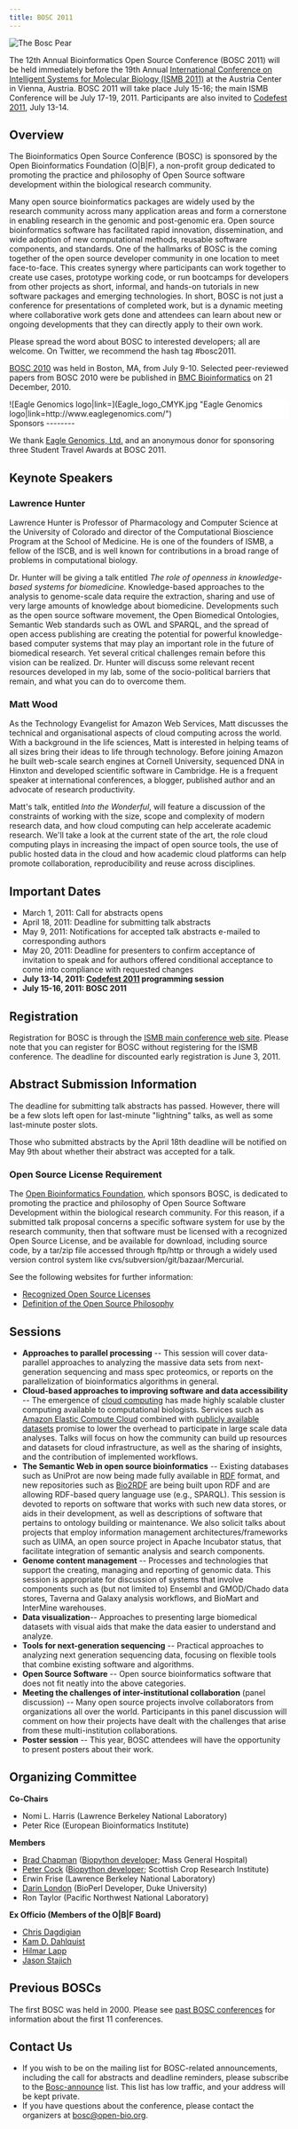 ```yaml
---
title: BOSC 2011
---
```


![The Bosc Pear](Pear.png "The Bosc Pear")

The 12th Annual Bioinformatics Open Source Conference (BOSC 2011) will
be held immediately before the 19th Annual [International Conference on
Intelligent Systems for Molecular Biology (ISMB
2011)](http://www.iscb.org/ismbeccb2011) at the Austria Center in
Vienna, Austria. BOSC 2011 will take place July 15-16; the main ISMB
Conference will be July 17-19, 2011. Participants are also invited to
[Codefest 2011](Codefest_2011 "wikilink"), July 13-14.

Overview
--------

The Bioinformatics Open Source Conference (BOSC) is sponsored by the
Open Bioinformatics Foundation (O|B|F), a non-profit group dedicated to
promoting the practice and philosophy of Open Source software
development within the biological research community.

Many open source bioinformatics packages are widely used by the research
community across many application areas and form a cornerstone in
enabling research in the genomic and post-genomic era. Open source
bioinformatics software has facilitated rapid innovation, dissemination,
and wide adoption of new computational methods, reusable software
components, and standards. One of the hallmarks of BOSC is the coming
together of the open source developer community in one location to meet
face-to-face. This creates synergy where participants can work together
to create use cases, prototype working code, or run bootcamps for
developers from other projects as short, informal, and hands-on
tutorials in new software packages and emerging technologies. In short,
BOSC is not just a conference for presentations of completed work, but
is a dynamic meeting where collaborative work gets done and attendees
can learn about new or ongoing developments that they can directly apply
to their own work.

Please spread the word about BOSC to interested developers; all are
welcome. On Twitter, we recommend the hash tag \#bosc2011.

[BOSC 2010](BOSC_2010 "wikilink") was held in Boston, MA, from July
9-10. Selected peer-reviewed papers from BOSC 2010 were be published in
[BMC
Bioinformatics](http://www.biomedcentral.com/1471-2105/11?issue=S12) on
21 December, 2010.

<div style="float:right; background-color: #FFFFFF">
![Eagle Genomics
logo|link=<http://www.eaglegenomics.com/>](Eagle_logo_CMYK.jpg "Eagle Genomics logo|link=http://www.eaglegenomics.com/")

</div>
Sponsors
--------

We thank [Eagle Genomics, Ltd.](http://www.eaglegenomics.com/) and an
anonymous donor for sponsoring three Student Travel Awards at BOSC 2011.

Keynote Speakers
----------------

### Lawrence Hunter

Lawrence Hunter is Professor of Pharmacology and Computer Science at the
University of Colorado and director of the Computational Bioscience
Program at the School of Medicine. He is one of the founders of ISMB, a
fellow of the ISCB, and is well known for contributions in a broad range
of problems in computational biology.

Dr. Hunter will be giving a talk entitled *The role of openness in
knowledge-based systems for biomedicine.* Knowledge-based approaches to
the analysis to genome-scale data require the extraction, sharing and
use of very large amounts of knowledge about biomedicine. Developments
such as the open source software movement, the Open Biomedical
Ontologies, Semantic Web standards such as OWL and SPARQL, and the
spread of open access publishing are creating the potential for powerful
knowledge-based computer systems that may play an important role in the
future of biomedical research. Yet several critical challenges remain
before this vision can be realized. Dr. Hunter will discuss some
relevant recent resources developed in my lab, some of the
socio-political barriers that remain, and what you can do to overcome
them.

### Matt Wood

As the Technology Evangelist for Amazon Web Services, Matt discusses the
technical and organisational aspects of cloud computing across the
world. With a background in the life sciences, Matt is interested in
helping teams of all sizes bring their ideas to life through technology.
Before joining Amazon he built web-scale search engines at Cornell
University, sequenced DNA in Hinxton and developed scientific software
in Cambridge. He is a frequent speaker at international conferences, a
blogger, published author and an advocate of research productivity.

Matt's talk, entitled *Into the Wonderful*, will feature a discussion of
the constraints of working with the size, scope and complexity of modern
research data, and how cloud computing can help accelerate academic
research. We'll take a look at the current state of the art, the role
cloud computing plays in increasing the impact of open source tools, the
use of public hosted data in the cloud and how academic cloud platforms
can help promote collaboration, reproducibility and reuse across
disciplines.

Important Dates
---------------

-   March 1, 2011: Call for abstracts opens
-   April 18, 2011: Deadline for submitting talk abstracts
-   May 9, 2011: Notifications for accepted talk abstracts e-mailed to
    corresponding authors
-   May 20, 2011: Deadline for presenters to confirm acceptance of
    invitation to speak and for authors offered conditional acceptance
    to come into compliance with requested changes
-   **July 13-14, 2011: [Codefest 2011](Codefest_2011 "wikilink")
    programming session**
-   **July 15-16, 2011: BOSC 2011**

Registration
------------

Registration for BOSC is through the [ISMB main conference web
site](http://www.iscb.org/ismbeccb2011-registration). Please note that
you can register for BOSC without registering for the ISMB conference.
The deadline for discounted early registration is June 3, 2011.

Abstract Submission Information
-------------------------------

The deadline for submitting talk abstracts has passed. However, there
will be a few slots left open for last-minute "lightning" talks, as well
as some last-minute poster slots.

Those who submitted abstracts by the April 18th deadline will be
notified on May 9th about whether their abstract was accepted for a
talk.

### Open Source License Requirement

The [Open Bioinformatics Foundation](OBF "wikilink"), which sponsors
BOSC, is dedicated to promoting the practice and philosophy of Open
Source Software Development within the biological research community.
For this reason, if a submitted talk proposal concerns a specific
software system for use by the research community, then that software
must be licensed with a recognized Open Source License, and be available
for download, including source code, by a tar/zip file accessed through
ftp/http or through a widely used version control system like
cvs/subversion/git/bazaar/Mercurial.

See the following websites for further information:

-   [Recognized Open Source
    Licenses](http://www.opensource.org/licenses/)
-   [Definition of the Open Source
    Philosophy](http://www.opensource.org/docs/definition.php)

Sessions
--------

-   **Approaches to parallel processing** -- This session will cover
    data-parallel approaches to analyzing the massive data sets from
    next-generation sequencing and mass spec proteomics, or reports on
    the parallelization of bioinformatics algorithms in general.
-   **Cloud-based approaches to improving software and data
    accessibility** -- The emergence of [cloud
    computing](http://en.wikipedia.org/wiki/Cloud_computing) has made
    highly scalable cluster computing available to
    computational biologists. Services such as [Amazon Elastic Compute
    Cloud](http://aws.amazon.com/ec2/) combined with [publicly available
    datasets](http://aws.amazon.com/publicdatasets/#1) promise to lower
    the overhead to participate in large scale data analyses. Talks will
    focus on how the community can build up resources and datasets for
    cloud infrastructure, as well as the sharing of insights, and the
    contribution of implemented workflows.
-   **The Semantic Web in open source bioinformatics** -- Existing
    databases such as UniProt are now being made fully available in
    [RDF](http://dev.isb-sib.ch/projects/uniprot-rdf/) format, and new
    repositories such as [Bio2RDF](http://bio2rdf.org/) are being built
    upon RDF and are allowing RDF-based query language use
    (e.g., SPARQL). This session is devoted to reports on software that
    works with such new data stores, or aids in their development, as
    well as descriptions of software that pertains to ontology building
    or maintenance. We also solicit talks about projects that employ
    information management architectures/frameworks such as UIMA, an
    open source project in Apache Incubator status, that facilitate
    integration of semantic analysis and search components.
-   **Genome content management** -- Processes and technologies that
    support the creating, managing and reporting of genomic data. This
    session is appropriate for discussion of systems that involve
    components such as (but not limited to) Ensembl and GMOD/Chado data
    stores, Taverna and Galaxy analysis workflows, and BioMart and
    InterMine warehouses.
-   **Data visualization**-- Approaches to presenting large biomedical
    datasets with visual aids that make the data easier to understand
    and analyze.
-   **Tools for next-generation sequencing** -- Practical approaches to
    analyzing next generation sequencing data, focusing on flexible
    tools that combine existing software and algorithms.
-   **Open Source Software** -- Open source bioinformatics software that
    does not fit neatly into the above categories.
-   **Meeting the challenges of inter-institutional collaboration**
    (panel discussion) -- Many open source projects involve
    collaborators from organizations all over the world. Participants in
    this panel discussion will comment on how their projects have dealt
    with the challenges that arise from these
    multi-institution collaborations.
-   **Poster session** -- This year, BOSC attendees will have the
    opportunity to present posters about their work.

Organizing Committee
--------------------

**Co-Chairs**

-   Nomi L. Harris (Lawrence Berkeley National Laboratory)
-   Peter Rice (European Bioinformatics Institute)

**Members**

-   [Brad Chapman](http://bcbio.wordpress.com) ([Biopython
    developer](http://biopython.org); Mass General Hospital)
-   [Peter Cock](http://www.scri.ac.uk/staff/petercock) ([Biopython
    developer](http://biopython.org); Scottish Crop Research Institute)
-   Erwin Frise (Lawrence Berkeley National Laboratory)
-   [Darin London](http://www.bioperl.org/wiki/Darin_London) (BioPerl
    Developer, Duke University)
-   Ron Taylor (Pacific Northwest National Laboratory)

**Ex Officio (Members of the O|B|F Board)**

-   [Chris Dagdigian](http://www.bioperl.org/wiki/Chris_Dagdigian)
-   [Kam D. Dahlquist](http://myweb.lmu.edu/kdahlqui)
-   [Hilmar Lapp](http://www.bioperl.org/wiki/Hilmar_Lapp)
-   [Jason Stajich](http://www.bioperl.org/wiki/Jason_Stajich)

Previous BOSCs
--------------

The first BOSC was held in 2000. Please see [past BOSC
conferences](Past_BOSC_conferences "wikilink") for information about the
first 11 conferences.

Contact Us
----------

-   If you wish to be on the mailing list for BOSC-related
    announcements, including the call for abstracts and deadline
    reminders, please subscribe to the
    [Bosc-announce](http://lists.open-bio.org/mailman/listinfo/bosc-announce) list.
    This list has low traffic, and your address will be kept private.
-   If you have questions about the conference, please contact the
    organizers at <bosc@open-bio.org>.

